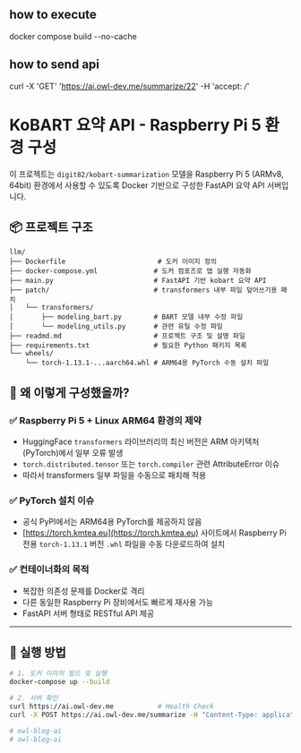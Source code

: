 ## how to execute
docker compose build --no-cache

## how to send api
curl -X 'GET' 'https://ai.owl-dev.me/summarize/22' -H 'accept: */*'






# KoBART 요약 API - Raspberry Pi 5 환경 구성

이 프로젝트는 `digit82/kobart-summarization` 모델을 Raspberry Pi 5 (ARMv8, 64bit) 환경에서 사용할 수 있도록 Docker 기반으로 구성한 FastAPI 요약 API 서버입니다.

## 📦 프로젝트 구조
```
llm/
├── Dockerfile                       # 도커 이미지 정의
├── docker-compose.yml              # 도커 컴포즈로 앱 실행 자동화
├── main.py                         # FastAPI 기반 kobart 요약 API
├── patch/                          # transformers 내부 파일 덮어쓰기용 패치
│   └── transformers/
│       ├── modeling_bart.py        # BART 모델 내부 수정 파일
│       └── modeling_utils.py       # 관련 유틸 수정 파일
├── readmd.md                       # 프로젝트 구조 및 설명 파일
├── requirements.txt                # 필요한 Python 패키지 목록
└── wheels/
    └── torch-1.13.1-...aarch64.whl # ARM64용 PyTorch 수동 설치 파일
```

## 🐧 왜 이렇게 구성했을까?

### ✅ Raspberry Pi 5 + Linux ARM64 환경의 제약

- HuggingFace `transformers` 라이브러리의 최신 버전은 ARM 아키텍처(PyTorch)에서 일부 오류 발생
- `torch.distributed.tensor` 또는 `torch.compiler` 관련 AttributeError 이슈
- 따라서 transformers 일부 파일을 수동으로 패치해 적용

### ✅ PyTorch 설치 이슈

- 공식 PyPI에서는 ARM64용 PyTorch를 제공하지 않음
- [https://torch.kmtea.eu](https://torch.kmtea.eu) 사이트에서 Raspberry Pi 전용 `torch-1.13.1` 버전 `.whl` 파일을 수동 다운로드하여 설치

### ✅ 컨테이너화의 목적

- 복잡한 의존성 문제를 Docker로 격리
- 다른 동일한 Raspberry Pi 장비에서도 빠르게 재사용 가능
- FastAPI 서버 형태로 RESTful API 제공

---

## 🚀 실행 방법

```bash
# 1. 도커 이미지 빌드 및 실행
docker-compose up --build

# 2. 서버 확인
curl https://ai.owl-dev.me           # Health Check
curl -X POST https://ai.owl-dev.me/summarize -H "Content-Type: application/json" -d '{"id": 22}'

# owl-blog-ai
# owl-blog-ai
